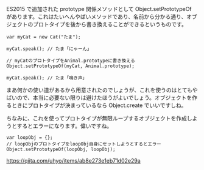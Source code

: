 ES2015 で追加された prototype 関係メソッドとして Object.setPrototypeOf があります。これはたいへんやばいメソッドであり、名前から分かる通り、オブジェクトのプロトタイプを後から書き換えることができるというものです。

```
var myCat = new Cat("たま");

myCat.speak(); // たま「にゃーん」

// myCatのプロトタイプをAnimal.prototypeに書き換える
Object.setPrototypeOf(myCat, Animal.prototype);

myCat.speak(); // たま「鳴き声」
```

まあ何かの使い道があるから用意されたのでしょうが、これを使うのはとてもやばいので、本当に必要ない限りは避けたほうがよいでしょう。オブジェクトを作るときにプロトタイプが決まっているなら Object.create でいいですしね。

ちなみに、これを使ってプロトタイプが無限ループするオブジェクトを作成しようとするとエラーになります。偉いですね。

```
var loopObj = {};
// loopObjのプロトタイプをloopObj自身にセットしようとするとエラー
Object.setPrototypeOf(loopObj, loopObj);
```

https://qiita.com/uhyo/items/ab8e273e1eb71d02e29a
